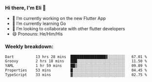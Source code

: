 ### Hi there, I'm Eli 👋
- 🔭 I’m currently working on the new Flutter App
- 🌱 I’m currently learning Go
- 🦄 I’m looking to collaborate with other flutter developers
- 😄 Pronouns: He/Him/His

### Weekly breakdown:
<!--START_SECTION:waka-->

```txt
Dart          13 hrs 28 mins  ████████████████▓░░░░░░░░   67.01 %
Groovy        2 hrs 18 mins   ███░░░░░░░░░░░░░░░░░░░░░░   11.50 %
YAML          1 hr 59 mins    ██▒░░░░░░░░░░░░░░░░░░░░░░   09.89 %
Properties    53 mins         █░░░░░░░░░░░░░░░░░░░░░░░░   04.45 %
TypeScript    33 mins         ▓░░░░░░░░░░░░░░░░░░░░░░░░   02.75 %
```

<!--END_SECTION:waka-->
